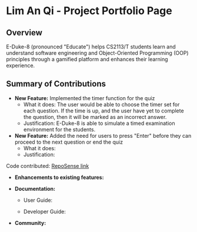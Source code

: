 # Lim An Qi - Project Portfolio Page

## Overview

E-Duke-8 (pronounced "Educate") helps CS2113/T students learn and understand software engineering and Object-Oriented Programming (OOP) principles through a gamified platform and enhances their learning experience. 

## Summary of Contributions

- **New Feature:** Implemented the timer function for the quiz
  - What it does: The user would be able to choose the timer set for each question. If the time is up, and the user have yet to complete the question, then it will be marked as an incorrect answer. 
  - Justification: E-Duke-8 is able to simulate a timed examination environment for the students. 
- **New Feature:** Added the need for users to press "Enter" before they can proceed to the next question or end the quiz
  - What it does: 
  - Justification: 

Code contributed: [RepoSense link](https://nus-cs2113-ay2021s1.github.io/tp-dashboard/#breakdown=true&search=&sort=groupTitle&sortWithin=title&since=2020-09-27&timeframe=commit&mergegroup=&groupSelect=groupByRepos&checkedFileTypes=docs~functional-code~test-code~other&tabOpen=true&tabType=authorship&tabAuthor=anqi20&tabRepo=AY2021S1-CS2113T-F12-3%2Ftp%5Bmaster%5D&authorshipIsMergeGroup=false&authorshipFileTypes=docs~functional-code~test-code~other)

- **Enhancements to existing features:**
 
- **Documentation:** 
  - User Guide: 
  
  - Developer Guide: 

- **Community:**
